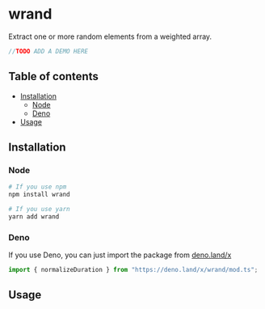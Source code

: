 # wrand

Extract one or more random elements from a weighted array.

```ts
//TODO ADD A DEMO HERE
```

## Table of contents

- [Installation](#installation)
  - [Node](#node)
  - [Deno](#deno)
- [Usage](#usage)

## Installation

### Node

```sh
# If you use npm
npm install wrand

# If you use yarn
yarn add wrand
```

### Deno

If you use Deno, you can just import the package from [deno.land/x](https://deno.land/x/wrand)

```ts
import { normalizeDuration } from "https://deno.land/x/wrand/mod.ts";
```

## Usage
